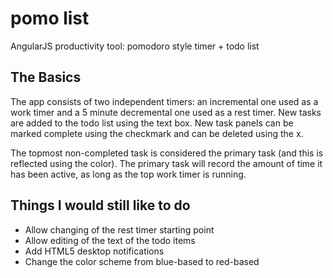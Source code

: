 pomo list
=========
AngularJS productivity tool: pomodoro style timer + todo list

The Basics
----------
The app consists of two independent timers: an incremental one used as a work timer and a 5 minute decremental one used as a rest timer.
New tasks are added to the todo list using the text box. New task panels can be marked complete using the checkmark and can be deleted using the x.

The topmost non-completed task is considered the primary task (and this is reflected using the color). The primary task will record the amount of time it has been active, as long as the top work timer is running.

Things I would still like to do
-------------------------------
- Allow changing of the rest timer starting point
- Allow editing of the text of the todo items
- Add HTML5 desktop notifications
- Change the color scheme from blue-based to red-based


